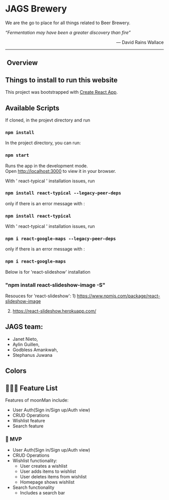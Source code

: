 # JAGS Brewery

We are the go to place for all things related to Beer Brewery.


<p style="text-align: justify"><em>“Fermentation may have been a greater discovery than fire”</em></p>
<p style="text-align: right">― David Rains Wallace</p>

<hr>


## &nbsp;Overview


## Things to install to run this website

This project was bootstrapped with [Create React App](https://github.com/facebook/create-react-app).

## Available Scripts

If cloned, in the projevt directory and run 

### `npm install` 


In the project directory, you can run:

### `npm start`

Runs the app in the development mode.\
Open [http://localhost:3000](http://localhost:3000) to view it in your browser.

With ' react-typical ' installation issues, run 
### `npm install react-typical --legacy-peer-deps` 

only if there is an error message with :
### `npm install react-typical`

With ' react-typical ' installation issues, run 
### `npm i react-google-maps --legacy-peer-deps` 

only if there is an error message with :
### `npm i react-google-maps `



Below is for 'react-slideshow' installation
### "npm install react-slideshow-image -S"
Resouces for 'react-slideshow':
    1) https://www.npmjs.com/package/react-slideshow-image

2) https://react-slideshow.herokuapp.com/


## JAGS team:

- Janet Nieto,
- Aylin Guillen,
- Godbless Amankwah,
- Stephanus Juwana

## Colors


## 👩🏽‍🚀 Feature List

Features of moonMan include:

- User Auth(Sign in/Sign up/Auth view)
- CRUD Operations
- Wishlist feature
- Search feature

### 🚀 MVP

- User Auth(Sign in/Sign up/Auth view)
- CRUD Operations
- Wishlist functionality:
  - User creates a wishlist
  - User adds items to wishlist
  - User deletes items from wishlist
  - Homepage shows wishlist
- Search functionality
  - Includes a search bar
